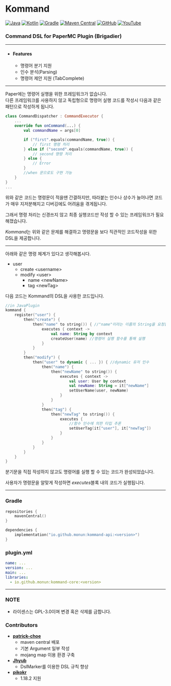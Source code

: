 # Kommand

[![Java](https://img.shields.io/badge/Java-17-ED8B00.svg?logo=openjdk)](https://www.azul.com/)
[![Kotlin](https://img.shields.io/badge/Kotlin-1.6.21-585DEF.svg?logo=kotlin)](http://kotlinlang.org)
[![Gradle](https://img.shields.io/badge/Gradle-7.5-02303A.svg?logo=gradle)](https://gradle.org)
[![Maven Central](https://img.shields.io/maven-central/v/io.github.monun/kommand-api)](https://search.maven.org/artifact/io.github.monun/kommand-api)
[![GitHub](https://img.shields.io/github/license/monun/kommand)](https://www.gnu.org/licenses/gpl-3.0.html)
[![YouTube](https://img.shields.io/badge/YouTube-각별-red.svg?logo=youtube)](https://www.youtube.com/channel/UCDrAR1OWC2MD4s0JLetN0MA)

### Command DSL for PaperMC Plugin (Brigadier)

---

* #### Features
    * 명령어 분기 지원
    * 인수 분석(Parsing)
    * 명령어 제안 지원 (TabComplete)

---

Paper에는 명령어 실행을 위한 프레임워크가 없습니다.  
다른 프레임워크를 사용하지 않고 독립형으로 명령어 실행 코드를 작성시 다음과 같은 패턴으로 작성하게 됩니다.

```kotlin
class CommandDispatcher : CommandExecutor {
    ...
    override fun onCommand(...) {
        val commandName = args[0]

        if ("first".equals(commandName, true)) {
            // first 명령 처리
        } else if ("second".equals(commandName, true)) {
            // second 명령 처리
        } else {
            // Error
        }
        //when 문으로도 구현 가능
    }
}
...
```

위와 같은 코드는 명령문이 적을땐 간결하지만, 따라붙는 인수나 상수가 늘어나면 코드가 매우 지저분해지고 디버깅에도 어려움을 겪게됩니다.

그래서 명령 처리는 신경쓰지 않고 최종 실행코드만 작성 할 수 있는 프레임워크가 필요해졌습니다.

*Kommand*는 위와 같은 문제를 해결하고 명령문을 보다 직관적인 코드작성을 위한 DSL을 제공합니다.

---
아래와 같은 명령 체계가 있다고 생각해봅시다.

* user
    * create \<username>
    * modify \<user>
        * name \<newName>
        * tag \<newTag>

다음 코드는 Kommand의 DSL을 사용한 코드입니다.

```kotlin
//in JavaPlugin
kommand {
    register("user") {
        then("create") {
            then("name" to string()) { //"name"이라는 이름의 String을 요청합니다.
                executes { context ->
                    val name: String by context
                    createUser(name) //명령어 실행 함수를 통해 실행
                }
            }
        }
        then("modify") {
            then("user" to dynamic { ... }) { //dynamic 유저 인수
                then("name") {
                    then("newName" to string()) {
                        executes { context ->
                            val user: User by context
                            val newName: String = it["newName"]
                            setUserName(user, newName)
                        }
                    }
                }
                then("tag") {
                    then("newTag" to string()) {
                        executes {
                            //함수 인수에 의한 타입 추론
                            setUserTag(it["user"], it["newTag"])
                        }
                    }
                }
            }
        }
    }
}
```

분기문을 직접 작성하지 않고도 명령어를 실행 할 수 있는 코드가 완성되었습니다.

사용자가 명령문을 알맞게 작성하면 *executes*블록 내의 코드가 실행됩니다.

---

### Gradle

```kotlin
repositories {
    mavenCentral()
}
```

```kotlin
dependencies {
    implementation("io.github.monun:kommand-api:<version>")
}
```

### plugin.yml

```yaml
name: ...
version: ...
main: ...
libraries:
  - io.github.monun:kommand-core:<version>
```

---

### NOTE

* 라이센스는 GPL-3.0이며 변경 혹은 삭제를 금합니다.

### Contributors

* **[patrick-choe](https://github.com/patrick-choe)**
    * maven central 배포
    * 기본 Argument 일부 작성
    * mojang map 이용 환경 구축
* **[Jhyub](https://github.com/Jhyub)**
    * DslMarker를 이용한 DSL 규칙 향상
* **[pikokr](https://github.com/pikokr)**
    * 1.18.2 지원
